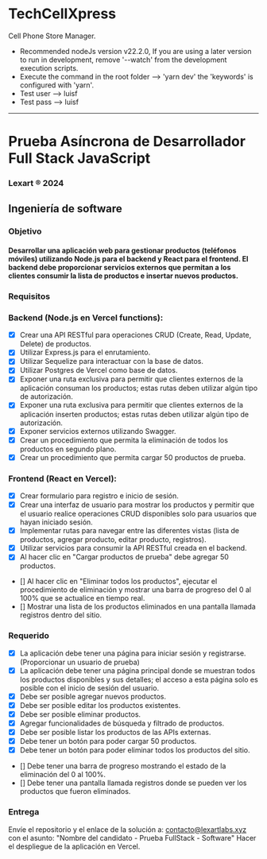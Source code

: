 # TechCellXpress
Cell Phone Store Manager.

 - Recommended nodeJs version v22.2.0, If you are using a later version to run in development, remove '--watch' from the development execution scripts.
 - Execute the command in the root folder --> 'yarn dev' the 'keywords' is configured with 'yarn'.
 - Test user --> luisf
 - Test pass --> luisf

---------------------------------------

# Prueba Asíncrona de Desarrollador Full Stack JavaScript

### Lexart ® 2024

## Ingeniería de software

### Objetivo

#### Desarrollar una aplicación web para gestionar productos (teléfonos móviles) utilizando Node.js para el backend y React para el frontend. El backend debe proporcionar servicios externos que permitan a los clientes consumir la lista de productos e insertar nuevos productos.

### Requisitos

### Backend (Node.js en Vercel functions):

  - [x] Crear una API RESTful para operaciones CRUD (Create, Read, Update, Delete) de productos.
  - [x] Utilizar Express.js para el enrutamiento.
  - [x] Utilizar Sequelize para interactuar con la base de datos.
  - [x] Utilizar Postgres de Vercel como base de datos.
  - [x] Exponer una ruta exclusiva para permitir que clientes externos de la aplicación consuman los productos; estas rutas deben utilizar algún tipo de autorización.
  - [x] Exponer una ruta exclusiva para permitir que clientes externos de la aplicación inserten productos; estas rutas deben utilizar algún tipo de autorización.
  - [x] Exponer servicios externos utilizando Swagger.
  - [x] Crear un procedimiento que permita la eliminación de todos los productos en segundo plano.
  - [x] Crear un procedimiento que permita cargar 50 productos de prueba.

### Frontend (React en Vercel):

 - [x] Crear formulario para registro e inicio de sesión.
 - [x] Crear una interfaz de usuario para mostrar los productos y permitir que el usuario realice operaciones CRUD disponibles solo para usuarios que hayan iniciado sesión.
 - [x] Implementar rutas para navegar entre las diferentes vistas (lista de productos, agregar producto, editar producto, registros).
 - [x] Utilizar servicios para consumir la API RESTful creada en el backend.
 - [x] Al hacer clic en "Cargar productos de prueba" debe agregar 50 productos.
 - [] Al hacer clic en "Eliminar todos los productos", ejecutar el procedimiento de eliminación y mostrar una barra de progreso del 0 al 100% que se actualice en tiempo real.
 - [] Mostrar una lista de los productos eliminados en una pantalla llamada registros dentro del sitio.

### Requerido

 - [x] La aplicación debe tener una página para iniciar sesión y registrarse. (Proporcionar un usuario de prueba)
 - [x] La aplicación debe tener una página principal donde se muestran todos los productos disponibles y sus detalles; el acceso a esta página solo es posible con el inicio de sesión del usuario.
 - [x] Debe ser posible agregar nuevos productos.
 - [x] Debe ser posible editar los productos existentes.
 - [x] Debe ser posible eliminar productos.
 - [x] Agregar funcionalidades de búsqueda y filtrado de productos.
 - [x] Debe ser posible listar los productos de las APIs externas.
 - [x] Debe tener un botón para poder cargar 50 productos.
 - [x] Debe tener un botón para poder eliminar todos los productos del sitio.
 - [] Debe tener una barra de progreso mostrando el estado de la eliminación del 0 al 100%.
 - [] Debe tener una pantalla llamada registros donde se pueden ver los productos que fueron eliminados.

### Entrega

Envíe el repositorio y el enlace de la solución a: contacto@lexartlabs.xyz con el asunto: "Nombre del candidato - Prueba FullStack - Software"
Hacer el despliegue de la aplicación en Vercel.